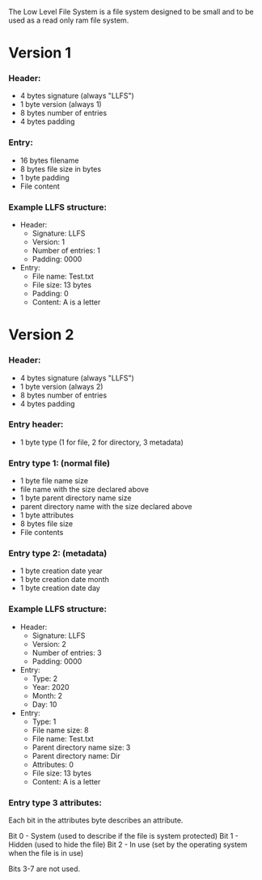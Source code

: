 The Low Level File System is a file system designed to be small and to be used as a read only ram file system.

# Version 1

### Header:
 - 4 bytes signature (always "LLFS")
 - 1 byte version (always 1)
 - 8 bytes number of entries
 - 4 bytes padding

### Entry:
  - 16 bytes filename
  - 8 bytes file size in bytes
  - 1 byte padding
  - File content

### Example LLFS structure:
  - Header:
    - Signature: LLFS
    - Version: 1
    - Number of entries: 1
    - Padding: 0000
  - Entry:
    - File name: Test.txt
    - File size: 13 bytes
    - Padding: 0
    - Content: A is a letter

# Version 2

### Header:
 - 4 bytes signature (always "LLFS")
 - 1 byte version (always 2)
 - 8 bytes number of entries
 - 4 bytes padding

### Entry header:
 - 1 byte type (1 for file, 2 for directory, 3 metadata)

### Entry type 1: (normal file)
 - 1 byte file name size
 - file name with the size declared above
 - 1 byte parent directory name size
 - parent directory name with the size declared above
 - 1 byte attributes
 - 8 bytes file size
 - File contents

### Entry type 2: (metadata)
 - 1 byte creation date year
 - 1 byte creation date month
 - 1 byte creation date day

### Example LLFS structure:
  - Header:
    - Signature: LLFS
    - Version: 2
    - Number of entries: 3
    - Padding: 0000
  - Entry:
    - Type: 2
    - Year: 2020
    - Month: 2
    - Day: 10
  - Entry:
    - Type: 1
    - File name size: 8
    - File name: Test.txt
    - Parent directory name size: 3
    - Parent directory name: Dir
    - Attributes: 0
    - File size: 13 bytes
    - Content: A is a letter

### Entry type 3 attributes:
Each bit in the attributes byte describes an attribute.

Bit 0 - System (used to describe if the file is system protected)
Bit 1 - Hidden (used to hide the file)
Bit 2 - In use (set by the operating system when the file is in use)

Bits 3-7 are not used.